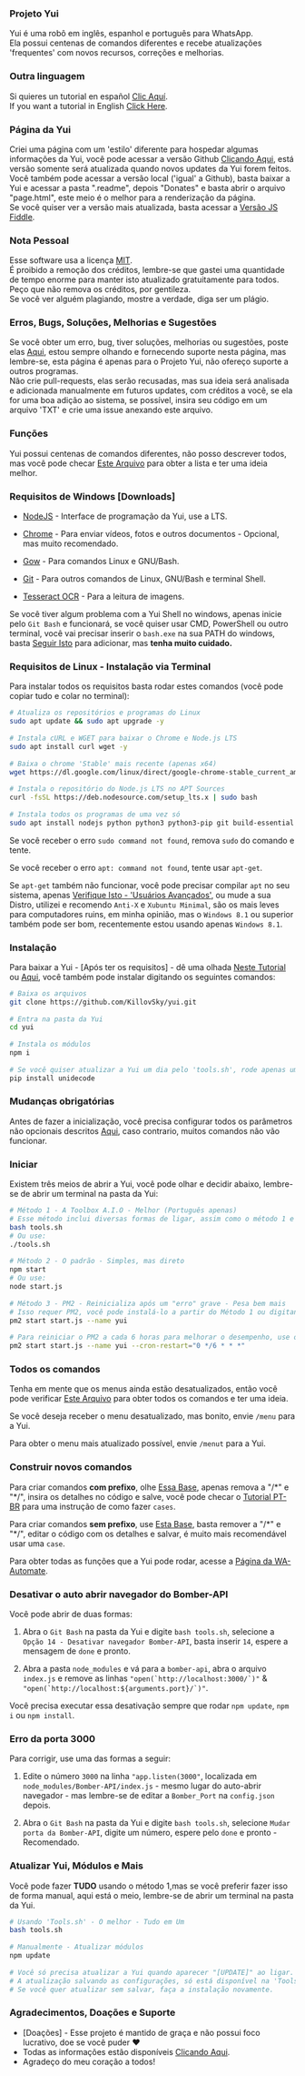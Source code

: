 ### Projeto Yui  
Yui é uma robô em inglês, espanhol e português para WhatsApp.  
Ela possui centenas de comandos diferentes e recebe atualizações 'frequentes' com novos recursos, correções e melhorias.  
  
### Outra linguagem  
Si quieres un tutorial en español [Clic Aquí](https://github.com/KillovSky/yui/blob/main/.readme/es/README.md).  
If you want a tutorial in English [Click Here](https://github.com/KillovSky/yui/blob/main/.readme/en/README.md).  
  
### Página da Yui  
Criei uma página com um 'estilo' diferente para hospedar algumas informações da Yui, você pode acessar a versão Github [Clicando Aqui](http://htmlpreview.github.io/?https://github.com/KillovSky/yui/blob/main/.readme/donates/page.html), está versão somente será atualizada quando novos updates da Yui forem feitos.  
Você também pode acessar a versão local ('igual' a Github), basta baixar a Yui e acessar a pasta ".readme", depois "Donates" e basta abrir o arquivo "page.html", este meio é o melhor para a renderização da página.  
Se você quiser ver a versão mais atualizada, basta acessar a [Versão JS Fiddle](https://jsfiddle.net/KillovSky/mgp6ed3x/show).  
  
### Nota Pessoal  
Esse software usa a licença [MIT](https://choosealicense.com/licenses/mit/).  
É proibido a remoção dos créditos, lembre-se que gastei uma quantidade de tempo enorme para manter isto atualizado gratuitamente para todos.  
Peço que não remova os créditos, por gentileza.  
Se você ver alguém plagiando, mostre a verdade, diga ser um plágio.  
  
### Erros, Bugs, Soluções, Melhorias e Sugestões  
Se você obter um erro, bug, tiver soluções, melhorias ou sugestões, poste elas [Aqui](https://github.com/KillovSky/yui/issues/q=), estou sempre olhando e fornecendo suporte nesta página, mas lembre-se, esta página é apenas para o Projeto Yui, não ofereço suporte a outros programas.  
Não crie pull-requests, elas serão recusadas, mas sua ideia será analisada e adicionada manualmente em futuros updates, com créditos a você, se ela for uma boa adição ao sistema, se possível, insira seu código em um arquivo 'TXT' e crie uma issue anexando este arquivo.  
  
### Funções  
Yui possui centenas de comandos diferentes, não posso descrever todos, mas você pode checar [Este Arquivo](https://raw.githubusercontent.com/KillovSky/yui/lib/config/Utilidades/Comandos_Automate.txt) para obter a lista e ter uma ideia melhor.  
  
### Requisitos de Windows [Downloads]  
- [NodeJS](https://nodejs.org) - Interface de programação da Yui, use a LTS.  
  
- [Chrome](https://www.google.com/chrome/) - Para enviar vídeos, fotos e outros documentos - Opcional, mas muito recomendado.  
  
- [Gow](https://github.com/bmatzelle/gow/releases) - Para comandos Linux e GNU/Bash.  
  
- [Git](https://git-scm.com) - Para outros comandos de Linux, GNU/Bash e terminal Shell.  
  
- [Tesseract OCR](https://tesseract-ocr.github.io/tessdoc/Downloads) - Para a leitura de imagens.    
  
Se você tiver algum problema com a Yui Shell no windows, apenas inicie pelo `Git Bash` e funcionará, se você quiser usar CMD, PowerShell ou outro terminal, você vai precisar inserir o `bash.exe` na sua PATH do windows, basta [Seguir Isto](https://github.com/KillovSky/yui/issues/456#issuecomment-1001087525) para adicionar, mas **tenha muito cuidado.**  
  
### Requisitos de Linux - Instalação via Terminal  
  
Para instalar todos os requisitos basta rodar estes comandos (você pode copiar tudo e colar no terminal):  
  
```bash  
# Atualiza os repositórios e programas do Linux  
sudo apt update && sudo apt upgrade -y  
  
# Instala cURL e WGET para baixar o Chrome e Node.js LTS  
sudo apt install curl wget -y  
  
# Baixa o chrome 'Stable' mais recente (apenas x64)  
wget https://dl.google.com/linux/direct/google-chrome-stable_current_amd64.deb  
  
# Instala o repositório do Node.js LTS no APT Sources  
curl -fsSL https://deb.nodesource.com/setup_lts.x | sudo bash  
  
# Instala todos os programas de uma vez só  
sudo apt install nodejs python python3 python3-pip git build-essential tesseract-ocr ./google-chrome-stable_current_amd64.deb -y    
```  
  
Se você receber o erro `sudo command not found`, remova `sudo` do comando e tente.  
  
Se você receber o erro `apt: command not found`, tente usar `apt-get`.  
  
Se `apt-get` também não funcionar, você pode precisar compilar `apt` no seu sistema, apenas [Verifique Isto - 'Usuários Avançados'](https://askubuntu.com/questions/860375/installing-apt-get), ou mude a sua Distro, utilizei e recomendo `Anti-X` e `Xubuntu Minimal`, são os mais leves para computadores ruins, em minha opinião, mas o `Windows 8.1` ou superior também pode ser bom, recentemente estou usando apenas `Windows 8.1`.  
  
### Instalação  
Para baixar a Yui - [Após ter os requisitos] - dê uma olhada [Neste Tutorial](https://github.com/KillovSky/yui/discussions/28) ou [Aqui](http://htmlpreview.github.io/?https://github.com/KillovSky/yui/blob/main/.readme/donates/page.html), você também pode instalar digitando os seguintes comandos:  
  
```bash  
# Baixa os arquivos  
git clone https://github.com/KillovSky/yui.git  
  
# Entra na pasta da Yui  
cd yui  
  
# Instala os módulos  
npm i  
  
# Se você quiser atualizar a Yui um dia pelo 'tools.sh', rode apenas uma vez:  
pip install unidecode  
```  
  
### Mudanças obrigatórias  
Antes de fazer a inicialização, você precisa configurar todos os parâmetros não opcionais descritos [Aqui](https://github.com/KillovSky/yui/blob/main/.readme/en/config.md), caso contrario, muitos comandos não vão funcionar.  
  
### Iniciar  
Existem três meios de abrir a Yui, você pode olhar e decidir abaixo, lembre-se de abrir um terminal na pasta da Yui:  
  
```bash  
# Método 1 - A Toolbox A.I.O - Melhor (Português apenas)  
# Esse método inclui diversas formas de ligar, assim como o método 1 e 2  
bash tools.sh  
# Ou use:  
./tools.sh  
  
# Método 2 - O padrão - Simples, mas direto  
npm start  
# Ou use:  
node start.js  
  
# Método 3 - PM2 - Reinicializa após um "erro" grave - Pesa bem mais  
# Isso requer PM2, você pode instalá-lo a partir do Método 1 ou digitando: 'npm i -g pm2'  
pm2 start start.js --name yui  
  
# Para reiniciar o PM2 a cada 6 horas para melhorar o desempenho, use o Método 1 ou digite:  
pm2 start start.js --name yui --cron-restart="0 */6 * * *"  
```  
  
### Todos os comandos  
Tenha em mente que os menus ainda estão desatualizados, então você pode verificar [Este Arquivo](https://raw.githubusercontent.com/KillovSky/yui/lib/config/Utilidades/Comandos_Automate.txt) para obter todos os comandos e ter uma ideia.  
  
Se você deseja receber o menu desatualizado, mas bonito, envie `/menu` para a Yui.  
  
Para obter o menu mais atualizado possível, envie `/menut` para a Yui.  
  
### Construir novos comandos  
Para criar comandos **com prefixo**, olhe [Essa Base](https://github.com/KillovSky/yui/blob/main/lib/functions/config.js#L6289), apenas remova a "/\*" e "\*/", insira os detalhes no código e salve, você pode checar o [Tutorial PT-BR](https://github.com/KillovSky/yui/blob/main/Tutorial%20de%20Edi%C3%A7%C3%A3o%20PT-BR.txt) para uma instrução de como fazer `cases`.  
  
Para criar comandos **sem prefixo**, use [Esta Base](https://github.com/KillovSky/yui/blob/main/lib/functions/config.js#L683), basta remover a "/\*" e "\*/", editar o código com os detalhes e salvar, é muito mais recomendável usar uma `case`.  
  
Para obter todas as funções que a Yui pode rodar, acesse a [Página da WA-Automate](https://docs.openwa.dev/classes/api_Client.Client.html).  
  
### Desativar o auto abrir navegador do Bomber-API  
Você pode abrir de duas formas:  
  
1. Abra o `Git Bash` na pasta da Yui e digite `bash tools.sh`, selecione a `Opção 14 - Desativar navegador Bomber-API`, basta inserir `14`, espere a mensagem de `done` e pronto.  
  
2. Abra a pasta ```node_modules``` e vá para a ```bomber-api```, abra o arquivo ```index.js``` e remove as linhas ```"open(`http://localhost:3000/`)"``` & ```"open(`http://localhost:${arguments.port}/`)"```.  
  
Você precisa executar essa desativação sempre que rodar `npm update`, `npm i` ou `npm install`.  
  
### Erro da porta 3000  
Para corrigir, use uma das formas a seguir:  
  
1. Edite o número `3000` na linha ```"app.listen(3000"```, localizada em `node_modules/Bomber-API/index.js` - mesmo lugar do auto-abrir navegador - mas lembre-se de editar a `Bomber_Port` na `config.json` depois.  
  
2. Abra o `Git Bash` na pasta da Yui e digite `bash tools.sh`, selecione `Mudar porta da Bomber-API`, digite um número, espere pelo `done` e pronto - Recomendado.  
  
### Atualizar Yui, Módulos e Mais  
Você pode fazer **TUDO** usando o método 1,mas se você preferir fazer isso de forma manual, aqui está o meio, lembre-se de abrir um terminal na pasta da Yui.  
  
```bash  
# Usando 'Tools.sh' - O melhor - Tudo em Um  
bash tools.sh  
  
# Manualmente - Atualizar módulos  
npm update  
  
# Você só precisa atualizar a Yui quando aparecer "[UPDATE]" ao ligar.  
# A atualização salvando as configurações, só está disponível na 'Tools.sh'.  
# Se você quer atualizar sem salvar, faça a instalação novamente.  
```  
  
### Agradecimentos, Doações e Suporte  
- [Doações] - Esse projeto é mantido de graça e não possui foco lucrativo, doe se você puder ❤️  
- Todas as informações estão disponíveis [Clicando Aqui](http://htmlpreview.github.io/?https://github.com/KillovSky/yui/blob/main/.readme/donates/page.html).  
- Agradeço do meu coração a todos!  